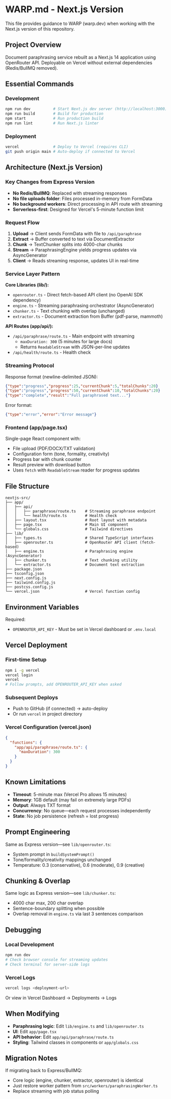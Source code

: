# WARP.md - Next.js Version

This file provides guidance to WARP (warp.dev) when working with the Next.js version of this repository.

## Project Overview

Document paraphrasing service rebuilt as a Next.js 14 application using OpenRouter API. Deployable on Vercel without external dependencies (Redis/BullMQ removed).

## Essential Commands

### Development
```bash
npm run dev          # Start Next.js dev server (http://localhost:3000)
npm run build        # Build for production
npm start            # Run production build
npm run lint         # Run Next.js linter
```

### Deployment
```bash
vercel               # Deploy to Vercel (requires CLI)
git push origin main # Auto-deploy if connected to Vercel
```

## Architecture (Next.js Version)

### Key Changes from Express Version
- **No Redis/BullMQ**: Replaced with streaming responses
- **No file uploads folder**: Files processed in-memory from FormData
- **No background workers**: Direct processing in API route with streaming
- **Serverless-first**: Designed for Vercel's 5-minute function limit

### Request Flow
1. **Upload** → Client sends FormData with file to `/api/paraphrase`
2. **Extract** → Buffer converted to text via DocumentExtractor
3. **Chunk** → TextChunker splits into 4000-char chunks
4. **Stream** → ParaphrasingEngine yields progress updates via AsyncGenerator
5. **Client** → Reads streaming response, updates UI in real-time

### Service Layer Pattern

**Core Libraries (lib/):**
- `openrouter.ts` - Direct fetch-based API client (no OpenAI SDK dependency)
- `engine.ts` - Streaming paraphrasing orchestrator (AsyncGenerator)
- `chunker.ts` - Text chunking with overlap (unchanged)
- `extractor.ts` - Document extraction from Buffer (pdf-parse, mammoth)

**API Routes (app/api/):**
- `/api/paraphrase/route.ts` - Main endpoint with streaming
  - `maxDuration: 300` (5 minutes for large docs)
  - Returns `ReadableStream` with JSON-per-line updates
- `/api/health/route.ts` - Health check

### Streaming Protocol

Response format (newline-delimited JSON):
```json
{"type":"progress","progress":25,"currentChunk":5,"totalChunks":20}
{"type":"progress","progress":50,"currentChunk":10,"totalChunks":20}
{"type":"complete","result":"Full paraphrased text..."}
```

Error format:
```json
{"type":"error","error":"Error message"}
```

### Frontend (app/page.tsx)

Single-page React component with:
- File upload (PDF/DOCX/TXT validation)
- Configuration form (tone, formality, creativity)
- Progress bar with chunk counter
- Result preview with download button
- Uses `fetch` with `ReadableStream` reader for progress updates

## File Structure

```
nextjs-src/
├── app/
│   ├── api/
│   │   ├── paraphrase/route.ts    # Streaming paraphrase endpoint
│   │   └── health/route.ts        # Health check
│   ├── layout.tsx                 # Root layout with metadata
│   ├── page.tsx                   # Main UI component
│   └── globals.css                # Tailwind directives
├── lib/
│   ├── types.ts                   # Shared TypeScript interfaces
│   ├── openrouter.ts              # OpenRouter API client (fetch-based)
│   ├── engine.ts                  # Paraphrasing engine (AsyncGenerator)
│   ├── chunker.ts                 # Text chunking utility
│   └── extractor.ts               # Document text extraction
├── package.json
├── tsconfig.json
├── next.config.js
├── tailwind.config.js
├── postcss.config.js
└── vercel.json                    # Vercel function config
```

## Environment Variables

Required:
- `OPENROUTER_API_KEY` - Must be set in Vercel dashboard or `.env.local`

## Vercel Deployment

### First-time Setup
```bash
npm i -g vercel
vercel login
vercel
# Follow prompts, add OPENROUTER_API_KEY when asked
```

### Subsequent Deploys
- Push to GitHub (if connected) → auto-deploy
- Or run `vercel` in project directory

### Vercel Configuration (vercel.json)
```json
{
  "functions": {
    "app/api/paraphrase/route.ts": {
      "maxDuration": 300
    }
  }
}
```

## Known Limitations

- **Timeout**: 5-minute max (Vercel Pro allows 15 minutes)
- **Memory**: 1GB default (may fail on extremely large PDFs)
- **Output**: Always TXT format
- **Concurrency**: No queue—each request processes independently
- **State**: No job persistence (refresh = lost progress)

## Prompt Engineering

Same as Express version—see `lib/openrouter.ts`:
- System prompt in `buildSystemPrompt()`
- Tone/formality/creativity mappings unchanged
- Temperature: 0.3 (conservative), 0.6 (moderate), 0.9 (creative)

## Chunking & Overlap

Same logic as Express version—see `lib/chunker.ts`:
- 4000 char max, 200 char overlap
- Sentence-boundary splitting when possible
- Overlap removal in `engine.ts` via last 3 sentences comparison

## Debugging

### Local Development
```bash
npm run dev
# Check browser console for streaming updates
# Check terminal for server-side logs
```

### Vercel Logs
```bash
vercel logs <deployment-url>
```

Or view in Vercel Dashboard → Deployments → Logs

## When Modifying

- **Paraphrasing logic**: Edit `lib/engine.ts` and `lib/openrouter.ts`
- **UI**: Edit `app/page.tsx`
- **API behavior**: Edit `app/api/paraphrase/route.ts`
- **Styling**: Tailwind classes in components or `app/globals.css`

## Migration Notes

If migrating back to Express/BullMQ:
- Core logic (engine, chunker, extractor, openrouter) is identical
- Just restore worker pattern from `src/workers/paraphrasingWorker.ts`
- Replace streaming with job status polling
